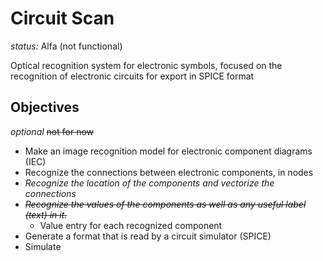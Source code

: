 # Circuit Scan
*status:* Alfa (not functional)

Optical recognition system for electronic symbols, focused on the recognition of electronic circuits for export in SPICE format

## Objectives
*optional* ~~not for now~~
* Make an image recognition model for electronic component diagrams (IEC)
* Recognize the connections between electronic components, in nodes
* *Recognize the location of the components and vectorize the connections*
* ~~*Recognize the values ​​of the components as well as any useful label (text) in it.*~~
    * Value entry for each recognized component
* Generate a format that is read by a circuit simulator (SPICE)
* Simulate
